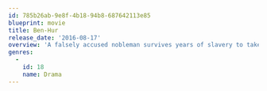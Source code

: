 ```yaml
---
id: 785b26ab-9e8f-4b18-94b8-687642113e85
blueprint: movie
title: Ben-Hur
release_date: '2016-08-17'
overview: 'A falsely accused nobleman survives years of slavery to take vengeance on his best friend who betrayed him.'
genres:
  -
    id: 18
    name: Drama
---
```

